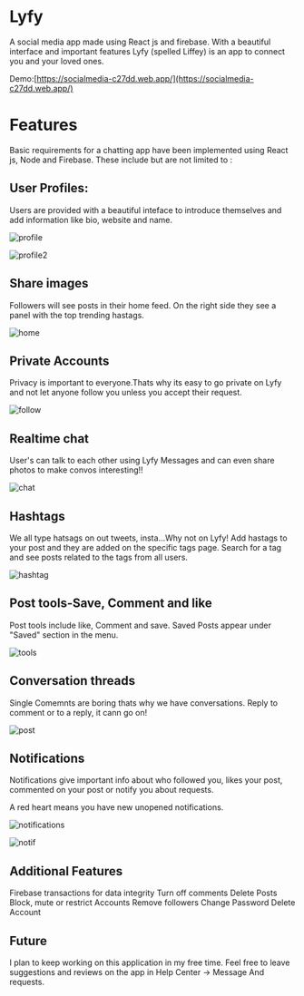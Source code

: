 # Lyfy 

A social media app made using React js and firebase.
With a beautiful interface and important features Lyfy (spelled Liffey) is an app to connect you and your loved ones.

 Demo:[https://socialmedia-c27dd.web.app/](https://socialmedia-c27dd.web.app/)

# Features

Basic requirements for a chatting app have been implemented using React js, Node and Firebase. These include but are not limited to :

## User Profiles:

Users are provided with a beautiful inteface to introduce themselves and add information like bio, website and name.

![profile](profile.JPG)

![profile2](profile2.JPG)

## Share images

Followers will see posts in their home feed. On the right side they see a panel with the top trending hastags.

![home](home.JPG)

## Private Accounts

Privacy is important to everyone.Thats why its easy to go private on Lyfy and not let anyone follow you unless you accept their request.

![follow](follow.JPG)

## Realtime chat

User's can talk to each other using Lyfy Messages and can even share photos to make convos interesting!!

![chat](rechat.JPG)

## Hashtags

We all type hatsags on out tweets, insta...Why not on Lyfy! Add hastags to your post and they are added on the specific tags page. Search for a tag and see posts related to the tags from all users.

![hashtag](hashtag.JPG)

## Post tools-Save, Comment and like

Post tools include like, Comment and save.
Saved Posts appear under "Saved" section in the menu.

![tools](post2.JPG)

## Conversation threads

Single Comemnts are boring thats why we have conversations. Reply to comment or to a reply, it cann go on!

![post](post.JPG)

## Notifications

Notifications give important info about who followed you, likes your post, commented on your post or notify you about requests.

A red heart means you have new unopened notifications.

![notifications](notifs.JPG)

![notif](notif2.JPG)

## Additional Features
Firebase transactions for data integrity
Turn off comments
Delete Posts
Block, mute or restrict Accounts
Remove followers
Change Password
Delete Account


## Future

I plan to keep working on this application in my free time. Feel free to leave suggestions and reviews on the app in Help Center -> Message And requests.
